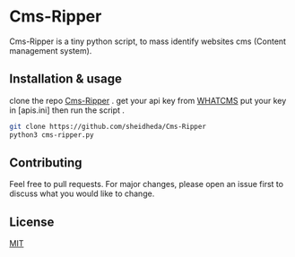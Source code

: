 # Cms-Ripper

Cms-Ripper is a tiny python  script, to mass identify websites cms (Content management system).

## Installation & usage

clone the repo [Cms-Ripper](https://github.com/sheidheda/Cms-Ripper) .
get your api key from [WHATCMS](https://whatcms.org/API)
put your key in [apis.ini]
then run the script .



```bash
git clone https://github.com/sheidheda/Cms-Ripper
python3 cms-ripper.py
```



## Contributing
Feel free to pull requests. For major changes, please open an issue first to discuss what you would like to change.

## License
[MIT](https://choosealicense.com/licenses/mit/)
